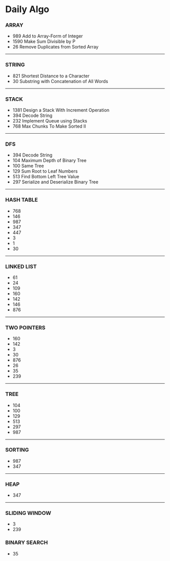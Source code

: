 # Daily Algo

### ARRAY

- 989 Add to Array-Form of Integer
- 1590 Make Sum Divisible by P
- 26 Remove Duplicates from Sorted Array
---

### STRING
- 821 Shortest Distance to a Character
- 30 Substring with Concatenation of All Words
---

### STACK
- 1381 Design a Stack With Increment Operation
- 394 Decode String
- 232 Implement Queue using Stacks
- 768 Max Chunks To Make Sorted II
---

### DFS
- 394 Decode String
- 104 Maximum Depth of Binary Tree
- 100 Same Tree
- 129 Sum Root to Leaf Numbers
- 513 Find Bottom Left Tree Value
- 297 Serialize and Deserialize Binary Tree

---

### HASH TABLE
- 768
- 146
- 987
- 347
- 447
- 3
- 1
- 30

---

### LINKED LIST
- 61
- 24
- 109
- 160
- 142
- 146
- 876

---
### TWO POINTERS
- 160
- 142
- 3
- 30
- 876
- 26
- 35
- 239

---
### TREE
- 104
- 100
- 129
- 513
- 297
- 987

---
### SORTING
- 987
- 347

---
### HEAP
- 347

---

### SLIDING WINDOW
- 3
- 239

### BINARY SEARCH
- 35

